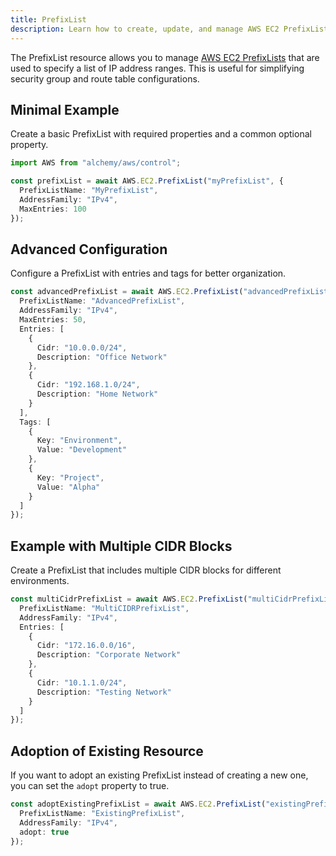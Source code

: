 ```yaml
---
title: PrefixList
description: Learn how to create, update, and manage AWS EC2 PrefixLists using Alchemy Cloud Control.
---
```



The PrefixList resource allows you to manage [AWS EC2 PrefixLists](https://docs.aws.amazon.com/ec2/latest/userguide/) that are used to specify a list of IP address ranges. This is useful for simplifying security group and route table configurations.

## Minimal Example

Create a basic PrefixList with required properties and a common optional property.

```ts
import AWS from "alchemy/aws/control";

const prefixList = await AWS.EC2.PrefixList("myPrefixList", {
  PrefixListName: "MyPrefixList",
  AddressFamily: "IPv4",
  MaxEntries: 100
});
```

## Advanced Configuration

Configure a PrefixList with entries and tags for better organization.

```ts
const advancedPrefixList = await AWS.EC2.PrefixList("advancedPrefixList", {
  PrefixListName: "AdvancedPrefixList",
  AddressFamily: "IPv4",
  MaxEntries: 50,
  Entries: [
    {
      Cidr: "10.0.0.0/24",
      Description: "Office Network"
    },
    {
      Cidr: "192.168.1.0/24",
      Description: "Home Network"
    }
  ],
  Tags: [
    {
      Key: "Environment",
      Value: "Development"
    },
    {
      Key: "Project",
      Value: "Alpha"
    }
  ]
});
```

## Example with Multiple CIDR Blocks

Create a PrefixList that includes multiple CIDR blocks for different environments.

```ts
const multiCidrPrefixList = await AWS.EC2.PrefixList("multiCidrPrefixList", {
  PrefixListName: "MultiCIDRPrefixList",
  AddressFamily: "IPv4",
  Entries: [
    {
      Cidr: "172.16.0.0/16",
      Description: "Corporate Network"
    },
    {
      Cidr: "10.1.1.0/24",
      Description: "Testing Network"
    }
  ]
});
```

## Adoption of Existing Resource

If you want to adopt an existing PrefixList instead of creating a new one, you can set the `adopt` property to true.

```ts
const adoptExistingPrefixList = await AWS.EC2.PrefixList("existingPrefixList", {
  PrefixListName: "ExistingPrefixList",
  AddressFamily: "IPv4",
  adopt: true
});
```

